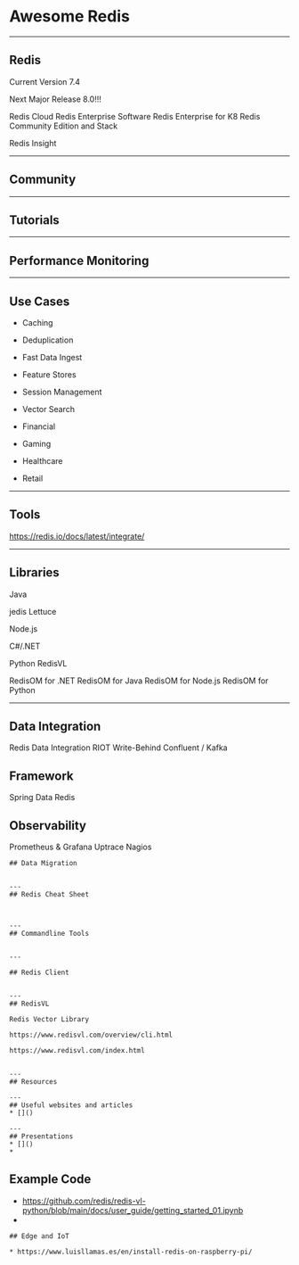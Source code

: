 # Awesome Redis


---
## Redis

Current Version 7.4

Next Major Release 8.0!!!


Redis Cloud
Redis Enterprise Software
Redis Enterprise for K8
Redis Community Edition and Stack

Redis Insight

---
## Community

---
## Tutorials

---
## Performance Monitoring


---
## Use Cases

* Caching
* Deduplication
* Fast Data Ingest
* Feature Stores
* Session Management
* Vector Search

* Financial
* Gaming
* Healthcare
* Retail

  
  
---
## Tools

https://redis.io/docs/latest/integrate/

---
## Libraries

Java

jedis
Lettuce

Node.js

C#/.NET

Python
RedisVL

RedisOM for .NET
RedisOM for Java
RedisOM for Node.js
RedisOM for Python


---
## Data Integration

Redis Data Integration
RIOT
Write-Behind
Confluent / Kafka

## Framework

Spring Data Redis

## Observability

Prometheus & Grafana
Uptrace
Nagios


```
## Data Migration


---
## Redis Cheat Sheet



---
## Commandline Tools


---

## Redis Client


---
## RedisVL

Redis Vector Library

https://www.redisvl.com/overview/cli.html

https://www.redisvl.com/index.html


---
## Resources

---
## Useful websites and articles
* []()

---
## Presentations
* []()
*

```
## Example Code

* https://github.com/redis/redis-vl-python/blob/main/docs/user_guide/getting_started_01.ipynb
* 

```
## Edge and IoT

* https://www.luisllamas.es/en/install-redis-on-raspberry-pi/
